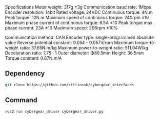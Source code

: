Specifications
Motor weight: 317g ±3g
Communication baud rate: 1Mbps
Encoder resolution: 14bit
Rated voltage: 24VDC
Continuous torque: 4N.m
Peak torque: 12N.m
Maximum speed of continuous torque: 240rpm ±10
Maximum phase current of continuous torque: 6.5A ±10
Peak torque max. phase current: 23A ±10
Maximum speed: 296rpm ±10%

Communication method: CAN
Encoder type: single-programmed absolute value
Reverse potential constant: 0.054 - 0.057V/rpm
Maximum torque-to-weight ratio: 37.85N.m/kg
Maximum power-to-weight ratio: 511.04W/kg
Deceleration ratio: 7.75 : 1
Outer diameter: Φ80.5mm
Height: 36.5mm
Torque constant: 0.87N.m/A

## Dependency
``` bash
git clone https://github.com/kittinook/cybergear_interfaces
```
## Command
``` bash
ros2 run cybergear_driver cybergear_driver.py 
```